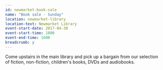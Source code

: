 ```yaml
---
id: newmarket-book-sale
name: "Book sale - Sunday"
location: newmarket-library
location-text: Newmarket Library
event-start-date: 2017-04-30
event-start-time: 1000
event-end-time: 1600
breadcrumb: y
---
```


Come upstairs in the main library and pick up a bargain from our selection of fiction, non-fiction, children's books, DVDs and audiobooks.
